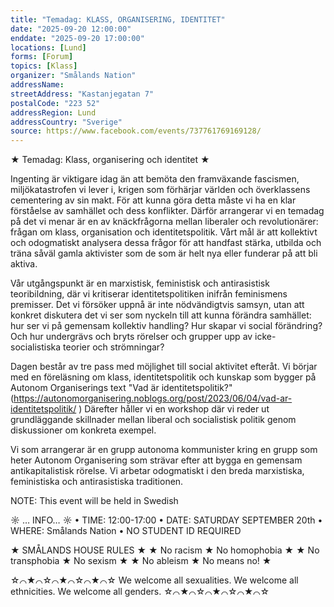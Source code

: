 ```yaml
---
title: "Temadag: KLASS, ORGANISERING, IDENTITET"
date: "2025-09-20 12:00:00"
enddate: "2025-09-20 17:00:00"
locations: [Lund]
forms: [Forum]
topics: [Klass]
organizer: "Smålands Nation"
addressName: 
streetAddress: "Kastanjegatan 7"
postalCode: "223 52"
addressRegion: Lund
addressCountry: "Sverige"
source: https://www.facebook.com/events/737761769169128/
---
```

★ Temadag: Klass, organisering och identitet ★

Ingenting är viktigare idag än att bemöta den framväxande fascismen, miljökatastrofen vi lever i, krigen som förhärjar världen och överklassens cementering av sin makt. För att kunna göra detta måste vi ha en klar förståelse av samhället och dess konflikter. Därför arrangerar vi en temadag på det vi menar är en av knäckfrågorna mellan liberaler och revolutionärer: frågan om klass, organisation och identitetspolitik. Vårt mål är att kollektivt och odogmatiskt analysera dessa frågor för att handfast stärka, utbilda och träna såväl gamla aktivister som de som är helt nya eller funderar på att bli aktiva. 

Vår utgångspunkt är en marxistisk, feministisk och antirasistisk teoribildning, där vi kritiserar identitetspolitiken inifrån feminismens premisser. Det vi försöker uppnå är inte nödvändigtvis samsyn, utan att konkret diskutera det vi ser som nyckeln till att kunna förändra samhället: hur ser vi på gemensam kollektiv handling? Hur skapar vi social förändring? Och hur undergrävs och bryts rörelser och grupper upp av icke-socialistiska teorier och strömningar?

Dagen består av tre pass med möjlighet till social aktivitet efteråt. Vi börjar med en föreläsning om klass, identitetspolitik och kunskap som bygger på Autonom Organiserings text "Vad är identitetspolitik?" (https://autonomorganisering.noblogs.org/post/2023/06/04/vad-ar-identitetspolitik/ ) Därefter håller vi en workshop där vi reder ut grundläggande skillnader mellan liberal och socialistisk politik genom diskussioner om konkreta exempel.

Vi som arrangerar är en grupp autonoma kommunister kring en grupp som heter Autonom Organisering som strävar efter att bygga en gemensam antikapitalistisk rörelse. Vi arbetar odogmatiskt i den breda marxistiska, feministiska och antirasistiska traditionen.

NOTE: This event will be held in Swedish

☼ … INFO… ☼
• TIME: 12:00-17:00
• DATE: SATURDAY SEPTEMBER 20th
• WHERE: Smålands Nation
• NO STUDENT ID REQUIRED

★ SMÅLANDS HOUSE RULES ★
★ No racism ★ No homophobia ★
★ No transphobia ★ No sexism ★
★ No ableism ★ No means no! ★

☆⌒★⌒☆⌒★⌒☆⌒★⌒☆
We welcome all sexualities.
We welcome all ethnicities.
We welcome all genders.
☆⌒★⌒☆⌒★⌒☆⌒★⌒☆
